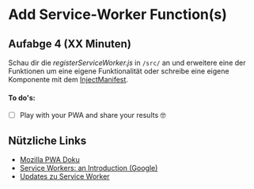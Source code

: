 
# Add Service-Worker Function(s)

## Aufabge 4 (XX Minuten)
Schau dir die *registerServiceWorker.js* in `/src/` an und erweitere eine der Funktionen um eine eigene Funktionalität oder schreibe eine eigene Komponente mit dem [InjectManifest](https://developers.google.com/web/tools/workbox/modules/workbox-webpack-plugin#injectmanifest_plugin).

#### To do's:
- [ ] Play with your PWA and share your results 🤓

## Nützliche Links
- [Mozilla PWA Doku](https://developer.mozilla.org/en-US/docs/Web/Progressive_web_apps)
- [Service Workers: an Introduction (Google)](https://developers.google.com/web/fundamentals/primers/service-workers)
- [Updates zu Service Worker](https://web.dev/tags/service-worker/)
